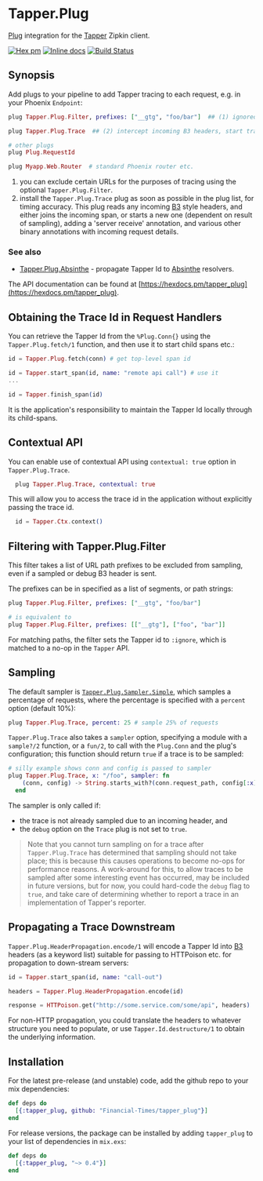 # Tapper.Plug

[Plug](https://github.com/elixir-lang/plug) integration for the [Tapper](https://github.com/Financial-Times/tapper) Zipkin client.

[![Hex pm](http://img.shields.io/hexpm/v/tapper_plug.svg?style=flat)](https://hex.pm/packages/tapper_plug) [![Inline docs](http://inch-ci.org/github/Financial-Times/tapper_plug.svg)](http://inch-ci.org/github/Financial-Times/tapper_plug) [![Build Status](https://travis-ci.org/Financial-Times/tapper_plug.svg?branch=master)](https://travis-ci.org/Financial-Times/tapper_plug)

## Synopsis

Add plugs to your pipeline to add Tapper tracing to each request, e.g. in your Phoenix `Endpoint`:

```elixir
plug Tapper.Plug.Filter, prefixes: ["__gtg", "foo/bar"]  ## (1) ignored URL prefixes

plug Tapper.Plug.Trace  ## (2) intercept incoming B3 headers, start trace

# other plugs
plug Plug.RequestId

plug Myapp.Web.Router  # standard Phoenix router etc.
```

1. you can exclude certain URLs for the purposes of tracing using the optional `Tapper.Plug.Filter`.
2. install the `Tapper.Plug.Trace` plug as soon as possible in the plug list, for timing accuracy. This plug reads any incoming [B3](https://github.com/openzipkin/b3-propagation) style headers, and either joins the incoming span, or starts a new one (dependent on result of sampling), adding a 'server receive' annotation, and various other binary annotations with incoming request details.

### See also

* [Tapper.Plug.Absinthe](https://github.com/Financial-Times/tapper_absinthe_plug) - propagate Tapper Id to [Absinthe](http://absinthe-graphql.org/) resolvers.

The API documentation can be found at [https://hexdocs.pm/tapper_plug](https://hexdocs.pm/tapper_plug).

## Obtaining the Trace Id in Request Handlers

You can retrieve the Tapper Id from the `%Plug.Conn{}` using the `Tapper.Plug.fetch/1` function, and then use it to start child spans etc.:

```elixir
id = Tapper.Plug.fetch(conn) # get top-level span id

id = Tapper.start_span(id, name: "remote api call") # use it
...

id = Tapper.finish_span(id)
```

It is the application's responsibility to maintain the Tapper Id locally through its child-spans.

## Contextual API

You can enable use of contextual API using `contextual: true` option in `Tapper.Plug.Trace`.


```elixir
  plug Tapper.Plug.Trace, contextual: true
```

This will allow you to access the trace id in the application without explicitly passing the trace id.

```elixir
  id = Tapper.Ctx.context()
```

## Filtering with Tapper.Plug.Filter

This filter takes a list of URL path prefixes to be excluded from sampling, even if a sampled or debug B3 header is sent.

The prefixes can be in specified as a list of segments, or path strings:

```elixir
plug Tapper.Plug.Filter, prefixes: ["__gtg", "foo/bar"]

# is equivalent to
plug Tapper.Plug.Filter, prefixes: [["__gtg"], ["foo", "bar"]]
```

For matching paths, the filter sets the Tapper id to `:ignore`, which is matched to a no-op in the `Tapper` API.

## Sampling

The default sampler is [`Tapper.Plug.Sampler.Simple`](lib/sampler.ex), which samples a percentage of requests,
where the percentage is specified with a `percent` option (default 10%):

```elixir
plug Tapper.Plug.Trace, percent: 25 # sample 25% of requests
```

`Tapper.Plug.Trace` also takes a `sampler` option, specifying a module with a `sample?/2` function,
or a `fun/2`, to call with the `Plug.Conn` and the plug's configuration; this
function should return `true` if a trace is to be sampled:

```elixir
# silly example shows conn and config is passed to sampler
plug Tapper.Plug.Trace, x: "/foo", sampler: fn
    (conn, config) -> String.starts_with?(conn.request_path, config[:x])
  end
```

The sampler is only called if:

* the trace is not already sampled due to an incoming header, and
* the `debug` option on the `Trace` plug is not set to `true`.

> Note that you cannot turn sampling on for a trace after `Tapper.Plug.Trace` has determined
that sampling should not take place; this is because this causes operations to become no-ops for performance reasons.
A work-around for this, to allow traces to be sampled after some interesting event has occurred, may be included in future versions,
but for now, you could hard-code the `debug` flag to `true`, and take care of
determining whether to report a trace in an implementation of Tapper's reporter.

## Propagating a Trace Downstream

`Tapper.Plug.HeaderPropagation.encode/1` will encode a Tapper Id into [B3](https://github.com/openzipkin/b3-propagation) headers (as a keyword list) suitable for
passing to HTTPoison etc. for propagation to down-stream servers:

```elixir
id = Tapper.start_span(id, name: "call-out")

headers = Tapper.Plug.HeaderPropagation.encode(id)

response = HTTPoison.get("http://some.service.com/some/api", headers)
```

For non-HTTP propagation, you could translate the headers to whatever structure you need to populate, or use `Tapper.Id.destructure/1` to
obtain the underlying information.

## Installation

For the latest pre-release (and unstable) code, add the github repo to your mix dependencies:

```elixir
def deps do
  [{:tapper_plug, github: "Financial-Times/tapper_plug"}]
end
```

For release versions, the package can be installed by adding `tapper_plug` to your list of dependencies in `mix.exs`:

```elixir
def deps do
  [{:tapper_plug, "~> 0.4"}]
end
```
